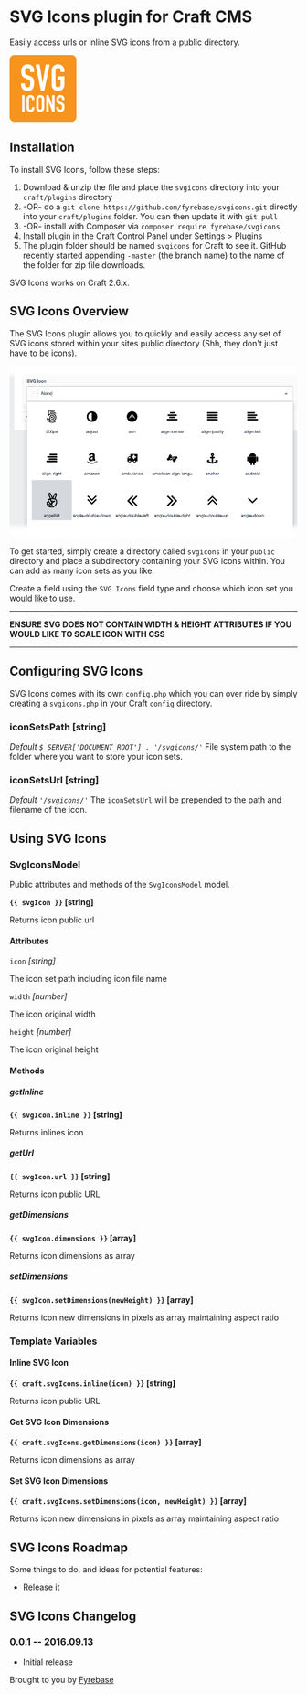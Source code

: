 # SVG Icons plugin for Craft CMS

Easily access urls or inline SVG icons from a public directory.

![Screenshot](resources/screenshots/plugin_logo.png)

## Installation

To install SVG Icons, follow these steps:

1. Download & unzip the file and place the `svgicons` directory into your `craft/plugins` directory
2.  -OR- do a `git clone https://github.com/fyrebase/svgicons.git` directly into your `craft/plugins` folder.  You can then update it with `git pull`
3.  -OR- install with Composer via `composer require fyrebase/svgicons`
4. Install plugin in the Craft Control Panel under Settings > Plugins
5. The plugin folder should be named `svgicons` for Craft to see it.  GitHub recently started appending `-master` (the branch name) to the name of the folder for zip file downloads.

SVG Icons works on Craft 2.6.x.

## SVG Icons Overview

The SVG Icons plugin allows you to quickly and easily access any set of SVG icons stored within your sites public directory (Shh, they don't just have to be icons).

![Screenshot](resources/screenshots/svg-icon-fieldtype.png)

To get started, simply create a directory called `svgicons` in your `public` directory and place a subdirectory containing your SVG icons within. You can add as many icon sets as you like.

Create a field using the `SVG Icons` field type and choose which icon set you would like to use.

---

**ENSURE SVG DOES NOT CONTAIN WIDTH & HEIGHT ATTRIBUTES IF YOU WOULD LIKE TO SCALE ICON WITH CSS**

---

## Configuring SVG Icons

SVG Icons comes with its own `config.php` which you can over ride by simply creating a `svgicons.php` in your Craft `config` directory.

### iconSetsPath [string]
*Default `$_SERVER['DOCUMENT_ROOT'] . '/svgicons/'`*
File system path to the folder where you want to store your icon sets.

### iconSetsUrl [string]
*Default `'/svgicons/'`*
The `iconSetsUrl` will be prepended to the path and filename of the icon.

## Using SVG Icons

### SvgIconsModel

Public attributes and methods of the `SvgIconsModel` model.

**`{{ svgIcon }}` [string]**

Returns icon public url

#### Attributes

`icon` *[string]*

The icon set path including icon file name

`width` *[number]*

The icon original width

`height` *[number]*

The icon original height

#### Methods

##### getInline

**`{{ svgIcon.inline }}` [string]**

Returns inlines icon

##### getUrl

**`{{ svgIcon.url }}` [string]**

Returns icon public URL

##### getDimensions

**`{{ svgIcon.dimensions }}` [array]**

Returns icon dimensions as array

##### setDimensions

**`{{ svgIcon.setDimensions(newHeight) }}` [array]**

Returns icon new dimensions in pixels as array maintaining aspect ratio

### Template Variables

#### Inline SVG Icon

**`{{ craft.svgIcons.inline(icon) }}` [string]**

Returns icon public URL

#### Get SVG Icon Dimensions

**`{{ craft.svgIcons.getDimensions(icon) }}` [array]**

Returns icon dimensions as array

#### Set SVG Icon Dimensions

**`{{ craft.svgIcons.setDimensions(icon, newHeight) }}` [array]**

Returns icon new dimensions in pixels as array maintaining aspect ratio

## SVG Icons Roadmap

Some things to do, and ideas for potential features:

* Release it

## SVG Icons Changelog

### 0.0.1 -- 2016.09.13

* Initial release

Brought to you by [Fyrebase](http://fyrebase.com)

